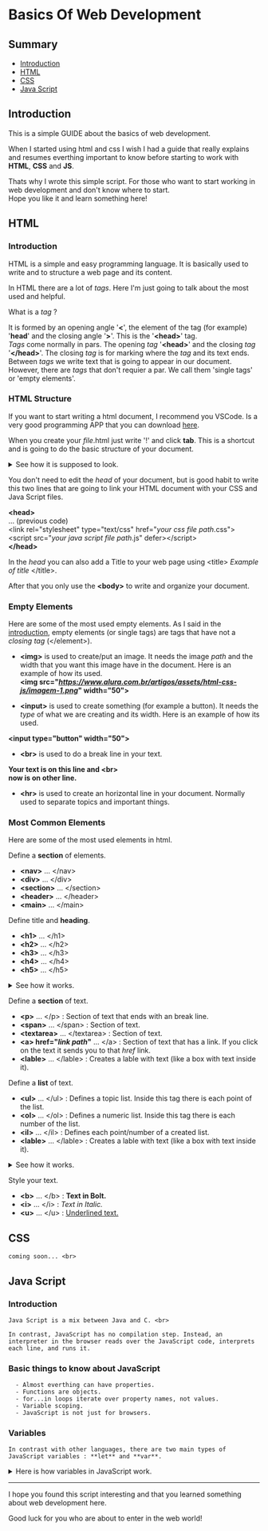 # Basics Of Web Development
## Summary
  - <a href="https://github.com/rafaelcoias/Web_Development#introduction">Introduction</a>
  - <a href="https://github.com/rafaelcoias/Web_Development#html">HTML</a>
  - <a href="https://github.com/rafaelcoias/Web_Development#css">CSS</a>
  - <a href="https://github.com/rafaelcoias/Web_Development#java-script">Java Script</a>
## Introduction

  This is a simple GUIDE about the basics of web development. <br>
  
  When I started using html and css I wish I had a guide that really explains and resumes everthing important to know before starting to work with **HTML**, **CSS** and **JS**. <br>
  
  Thats why I wrote this simple script. For those who want to start working in web development and don't know where to start.<br>
  Hope you like it and learn something here!

## HTML

  ### Introduction <br>
  
  HTML is a simple and easy programming language. It is basically used to write and to structure a web page and its content.
  
  In HTML there are a lot of *tags*. Here I'm just going to talk about the most used and helpful. 
  
  What is a *tag* ? <br>
  
  It is formed by an opening angle '**<**', the element of the tag (for example) '**head**' and the closing angle '**>**'. This is the '**<head&gt;**' tag. <br>
  *Tags* come normally in pars. The opening *tag* '**<head&gt;**' and the closing *tag* '**</head&gt;**'. The closing *tag* is for marking where the *tag* and its text ends. <br>
  Between *tags* we write text that is going to appear in our document. <br>
  However, there are *tags* that don't requier a par. We call them 'single tags' or 'empty elements'. <br>
 
  ### HTML Structure
  
  If you want to start writing a html document, I recommend you VSCode. Is a very good programming APP that you can download <a href="https://code.visualstudio.com/download">here</a>. <br>
  
  When you create your *file*.html just write '!' and click **tab**. This is a shortcut and is going to do the basic structure of your document.
  <details><summary>See how it is supposed to look.</summary>
  
  ![image](https://user-images.githubusercontent.com/91686183/154813050-937286e7-495f-4717-8638-7de61efa4405.png)
  
  </details>
  
  You don't need to edit the *head* of your document, but is good habit to write this two lines that are going to link your HTML document with your CSS and Java Script files. <br>
  
  **<head&gt;** <br>
      ... (previous code) <br>
      <link rel="stylesheet" type="text/css" href="<i>your css file path</i>.css"&gt; <br>
      <script src="<i>your java script file path</i>.js" defer&gt;</script&gt; <br>
  **</head&gt;**
  
  In the *head* you can also add a Title to your web page using <title&gt; *Example of title* </title&gt;.
  
  After that you only use the **<body&gt;** to write and organize your document.
  
  ### Empty Elements
  
  Here are some of the most used empty elements. As I said in the <a href="https://github.com/rafaelcoias/basics_of_web_dev/edit/main/README.md#introduction">introduction</a>, empty elements (or single tags) are tags that have not a *closing tag* (</element&gt;).
  
  - **<img&gt;** is used to create/put an image. It needs the image *path* and the width that you want this image have in the document. Here is an example of how its used. <br> <b><img src="<i>https://www.alura.com.br/artigos/assets/html-css-js/imagem-1.png</i>" width="50"&gt;</b>
  
  - <b><input&gt;</b> is used to create something (for example a button). It needs the <i>type</i> of what we are creating and its width. Here is an example of how its used. <br>
  
  <b><input type="button" width="50"&gt;</b>
    
  - <b><br&gt;</b> is used to do a break line in your text. <br>
  
  <b>Your text is on this line and <br&gt; <br>
    now is on other line.</b>

  - <b><hr&gt;</b> is used to create an horizontal line in your document. Normally used to separate topics and important things. <br>

   ### Most Common Elements
 
   Here are some of the most used elements in html.
    
   Define a **section** of elements.
  - **<nav&gt;** ... </nav&gt;
  - **<div&gt;** ... </div&gt;
  - **<section&gt;** ... </section&gt;
  - **<header&gt;** ... </header&gt;
  - **<main&gt;** ... </main&gt;
    
   Define title and **heading**.
    
  - **<h1&gt;** ... </h1&gt;
  - **<h2&gt;** ... </h2&gt;
  - **<h3&gt;** ... </h3&gt;
  - **<h4&gt;** ... </h4&gt;
  - **<h5&gt;** ... </h5&gt;
   
  <details><summary>See how it works.</summary>
  
  ![image](https://user-images.githubusercontent.com/91686183/154815153-c7028648-5ee0-479b-ac22-a6c989d6c438.png)
  </details>

   Define a **section** of text.
    
  - **<p&gt;** ... </p&gt; : Section of text that ends with an break line. 
  - **<span&gt;** ... </span&gt; : Section of text.
  - **<textarea&gt;** ... </textarea&gt; : Section of text.
  - **<a&gt; href="*link path*"** ... </a&gt; : Section of text that has a link. If you click on the text it sends you to that *href* link.
  - **<lable&gt;** ... </lable&gt; : Creates a lable with text (like a box with text inside it).

   Define a **list** of text.
    
  - **<ul&gt;** ... </ul&gt; : Defines a topic list. Inside this tag there is each point of the list.
  - **<ol&gt;** ... </ol&gt; : Defines a numeric list. Inside this tag there is each number of the list.
  - **<il&gt;** ... </il&gt; : Defines each point/number of a created list.
  - **<lable&gt;** ... </lable&gt; : Creates a lable with text (like a box with text inside it).
    
  <details><summary>See how it works.</summary>
  
  ![image](https://user-images.githubusercontent.com/91686183/154819050-3e58b1d2-4a74-4e70-9f4e-3c1b3d6f04e9.png)
  </details>
    
   Style your text.
    
  - **<b&gt;** ... </b&gt; : **Text in Bolt.**
  - **<i&gt;** ... </i&gt; : *Text in Italic.*
  - **<u&gt;** ... </u&gt; : <ins>Underlined text.</ins>
    
    
## CSS
    
    coming soon... <br>
    
## Java Script
    
   ### Introduction <br>
    
    Java Script is a mix between Java and C. <br>
    
    In contrast, JavaScript has no compilation step. Instead, an interpreter in the browser reads over the JavaScript code, interprets each line, and runs it.
    
   ### Basic things to know about JavaScript
    
      - Almost everthing can have properties.
      - Functions are objects.
      - for...in loops iterate over property names, not values.
      - Variable scoping.
      - JavaScript is not just for browsers.
    
   ### Variables
    
    In contrast with other languages, there are two main types of JavaScript variables : **let** and **var**.
    
  <details><summary>Here is how variables in JavaScript work.</summary>
  
  ![image](https://user-images.githubusercontent.com/91686183/154819344-758f7d20-9659-40f4-b7cc-bb15279a8680.png)
  </details>
    
<hr>
    
   I hope you found this script interesting and that you learned something about web development here. 
    
   Good luck for you who are about to enter in the web world!
